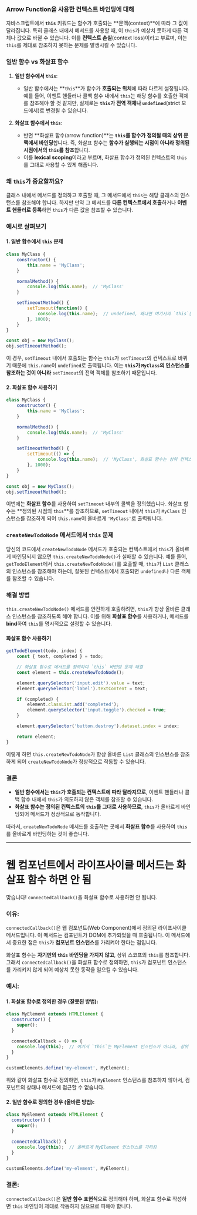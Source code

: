 ### Arrow Function을 사용한 **컨텍스트 바인딩**에 대해

자바스크립트에서 **`this`** 키워드는 함수가 호출되는 **문맥(context)**에 따라 그 값이 달라집니다. 특히 클래스 내에서 메서드를 사용할 때, 이 `this`가 예상치 못하게 다른 객체나 값으로 바뀔 수 있습니다. 이를 **컨텍스트 손실**(context loss)이라고 부르며, 이는 `this`를 제대로 참조하지 못하는 문제를 발생시킬 수 있습니다.

### 일반 함수 vs 화살표 함수

1. **일반 함수에서 `this`**:
   - 일반 함수에서는 **`this`**가 함수가 **호출되는 위치**에 따라 다르게 설정됩니다. 예를 들어, 이벤트 핸들러나 콜백 함수 내에서 `this`는 해당 함수를 호출한 객체를 참조해야 할 것 같지만, 실제로는 **`this`가 전역 객체나 `undefined`**(strict 모드에서)로 변경될 수 있습니다.

2. **화살표 함수에서 `this`**:
   - 반면 **화살표 함수(arrow function)**는 **`this`를 함수가 정의될 때의 상위 문맥에서 바인딩**합니다. 즉, 화살표 함수는 **함수가 실행되는 시점이 아니라 정의된 시점에서의 `this`를 참조**합니다.
   - 이를 **lexical scoping**이라고 부르며, 화살표 함수가 정의된 컨텍스트의 `this`를 그대로 사용할 수 있게 해줍니다.

### 왜 `this`가 중요할까요?

클래스 내에서 메서드를 정의하고 호출할 때, 그 메서드에서 `this`는 해당 클래스의 인스턴스를 참조해야 합니다. 하지만 만약 그 메서드를 **다른 컨텍스트에서 호출**하거나 **이벤트 핸들러로 등록**하면 `this`가 다른 값을 참조할 수 있습니다.

### 예시로 살펴보기

#### 1. 일반 함수에서 `this` 문제
```javascript
class MyClass {
    constructor() {
        this.name = 'MyClass';
    }

    normalMethod() {
        console.log(this.name);  // 'MyClass'
    }

    setTimeoutMethod() {
        setTimeout(function() {
            console.log(this.name);  // undefined, 왜냐면 여기서의 `this`는 setTimeout의 컨텍스트로 바뀌기 때문
        }, 1000);
    }
}

const obj = new MyClass();
obj.setTimeoutMethod();
```

이 경우, `setTimeout` 내에서 호출되는 함수는 `this`가 `setTimeout`의 컨텍스트로 바뀌기 때문에 `this.name`이 `undefined`로 출력됩니다. 이는 **`this`가 `MyClass`의 인스턴스를 참조하는 것이 아니라** `setTimeout`의 전역 객체를 참조하기 때문입니다.

#### 2. 화살표 함수 사용하기
```javascript
class MyClass {
    constructor() {
        this.name = 'MyClass';
    }

    normalMethod() {
        console.log(this.name);  // 'MyClass'
    }

    setTimeoutMethod() {
        setTimeout(() => {
            console.log(this.name);  // 'MyClass', 화살표 함수는 상위 컨텍스트의 `this`를 사용
        }, 1000);
    }
}

const obj = new MyClass();
obj.setTimeoutMethod();
```

이번에는 **화살표 함수**를 사용하여 `setTimeout` 내부의 콜백을 정의했습니다. 화살표 함수는 **정의된 시점의 `this`**를 참조하므로, `setTimeout` 내에서 `this`가 `MyClass` 인스턴스를 참조하게 되어 `this.name`이 올바르게 `'MyClass'`로 출력됩니다.

### `createNewTodoNode` 메서드에서 `this` 문제

당신의 코드에서 `createNewTodoNode` 메서드가 호출되는 컨텍스트에서 `this`가 올바르게 바인딩되지 않으면 `this.createNewTodoNode()`가 실패할 수 있습니다. 예를 들어, `getTodoElement`에서 `this.createNewTodoNode()`를 호출할 때, `this`가 `List` 클래스의 인스턴스를 참조해야 하는데, 잘못된 컨텍스트에서 호출되면 `undefined`나 다른 객체를 참조할 수 있습니다.

### 해결 방법

`this.createNewTodoNode()` 메서드를 안전하게 호출하려면, `this`가 항상 올바른 클래스 인스턴스를 참조하도록 해야 합니다. 이를 위해 **화살표 함수**를 사용하거나, 메서드를 **bind**하여 `this`를 명시적으로 설정할 수 있습니다.

#### 화살표 함수 사용하기

```javascript
getTodoElement(todo, index) {
    const { text, completed } = todo;

    // 화살표 함수로 메서드를 정의하여 `this` 바인딩 문제 해결
    const element = this.createNewTodoNode();

    element.querySelector('input.edit').value = text;
    element.querySelector('label').textContent = text;

    if (completed) {
        element.classList.add('completed');
        element.querySelector('input.toggle').checked = true;
    }

    element.querySelector('button.destroy').dataset.index = index;

    return element;
}
```

이렇게 하면 `this.createNewTodoNode`가 항상 올바른 `List` 클래스의 인스턴스를 참조하게 되어 `createNewTodoNode`가 정상적으로 작동할 수 있습니다.

### 결론

- **일반 함수에서는 `this`가 호출되는 컨텍스트에 따라 달라지므로**, 이벤트 핸들러나 콜백 함수 내에서 `this`가 의도하지 않은 객체를 참조할 수 있습니다.
- **화살표 함수는 정의된 컨텍스트의 `this`를 그대로 사용하므로**, `this`가 올바르게 바인딩되어 메서드가 정상적으로 동작합니다.
  
따라서, `createNewTodoNode` 메서드를 호출하는 곳에서 **화살표 함수**를 사용하여 `this`를 올바르게 바인딩하는 것이 좋습니다.

---

# 웹 컴포넌트에서 라이프사이클 메서드는 화살표 함수 하면 안 됨

맞습니다! `connectedCallback()`을 화살표 함수로 사용하면 안 됩니다.

### 이유:
`connectedCallback()`은 웹 컴포넌트(Web Component)에서 정의된 라이프사이클 메서드입니다. 이 메서드는 컴포넌트가 DOM에 추가되었을 때 호출됩니다. 이 메서드에서 중요한 점은 `this`가 **컴포넌트 인스턴스**를 가리켜야 한다는 점입니다.

화살표 함수는 **자기만의 `this` 바인딩을 가지지 않고**, 상위 스코프의 `this`를 참조합니다. 그래서 `connectedCallback()`을 화살표 함수로 정의하면, `this`가 컴포넌트 인스턴스를 가리키지 않게 되어 예상치 못한 동작을 일으킬 수 있습니다.

### 예시:

#### 1. 화살표 함수로 정의한 경우 (잘못된 방법):
```javascript
class MyElement extends HTMLElement {
  constructor() {
    super();
  }

  connectedCallback = () => {
    console.log(this);  // 여기서 `this`는 MyElement 인스턴스가 아니라, 상위 스코프의 `this`를 참조함.
  }
}

customElements.define('my-element', MyElement);
```
위와 같이 화살표 함수로 정의하면, `this`가 `MyElement` 인스턴스를 참조하지 않아서, 컴포넌트의 상태나 메서드에 접근할 수 없습니다.

#### 2. 일반 함수로 정의한 경우 (올바른 방법):
```javascript
class MyElement extends HTMLElement {
  constructor() {
    super();
  }

  connectedCallback() {
    console.log(this);  // 올바르게 MyElement 인스턴스를 가리킴
  }
}

customElements.define('my-element', MyElement);
```

### 결론:
`connectedCallback()`은 **일반 함수 표현식**으로 정의해야 하며, 화살표 함수로 작성하면 `this` 바인딩이 제대로 작동하지 않으므로 피해야 합니다.